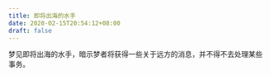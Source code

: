 ```yaml
---
title: 即将出海的水手
date: 2020-02-15T20:54:12+08:00
draft: false
---
```


梦见即将出海的水手，暗示梦者将获得一些关于远方的消息，并不得不去处理某些事务。

